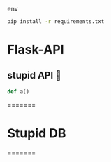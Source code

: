 env
```bash
pip install -r requirements.txt
```

# Flask-API
## stupid API 🥲
```python
def a()
```
=======
# Stupid DB
=======
